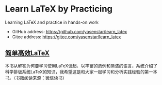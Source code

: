 # Learn LaTeX by Practicing

Learning LaTeX and practice in hands-on work

- GitHub address: https://github.com/yasenstar/learn_latex
- Gitee address: https://gitee.com/yasenstar/learn_latex

## [简单高效LaTeX](Simple_LATEX/README.md)

本书从解答为何要学习使用LaTeX谈起，以丰富的范例和简洁的语言，系统介绍了科学排版系统LaTeX的知识，我希望这是和大家一起学习和分析实践经验的第一本书。（书籍阅读来源：微信读书）